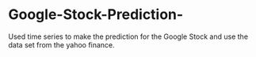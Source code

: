 # Google-Stock-Prediction-
Used time series to make the prediction for the Google Stock and use the data set from the yahoo finance.
